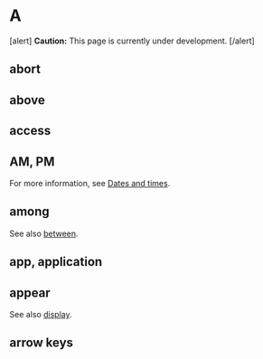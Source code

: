 # A

[alert] **Caution:** This page is currently under development. [/alert]

## abort

## above


## access



## AM, PM


For more information, see [Dates and times]().

## among



See also [between]().

## app, application

## appear


See also [display]().

## arrow keys

